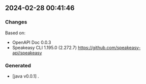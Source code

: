 

## 2024-02-28 00:41:46
### Changes
Based on:
- OpenAPI Doc 0.0.3 
- Speakeasy CLI 1.195.0 (2.272.7) https://github.com/speakeasy-api/speakeasy
### Generated
- [java v0.0.1] .